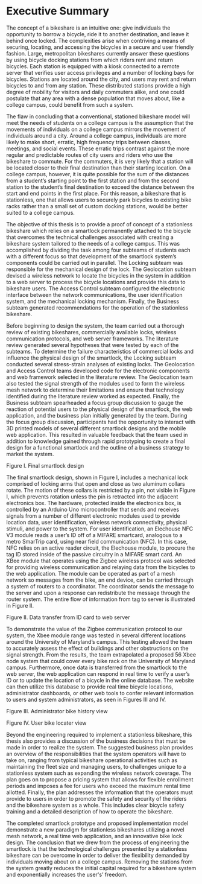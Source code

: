 # Executive Summary

The concept of a bikeshare is an intuitive one: give individuals the opportunity to borrow a bicycle, ride it to another destination, and leave it behind once locked.  The complexities arise when contriving a means of securing, locating, and accessing the bicycles in a secure and user friendly fashion.  Large, metropolitan bikeshares currently answer these questions by using bicycle docking stations from which riders rent and return bicycles.  Each station is equipped with a kiosk connected to a remote server that verifies user access privileges and a number of locking bays for bicycles.  Stations are located around the city, and users may rent and return bicycles to and from any station.  These distributed stations provide a high degree of mobility for visitors and daily commuters alike, and one could postulate that any area with a dense population that moves about, like a college campus, could benefit from such a system.

The flaw in concluding that a conventional, stationed bikeshare model will meet the needs of students on a college campus is the assumption that the movements of individuals on a college campus mirrors the movement of individuals around a city.  Around a college campus, individuals are more likely to make short, erratic, high frequency trips between classes, meetings, and social events.  These erratic trips contrast against the more regular and predictable routes of city users and riders who use the bikeshare to commute.  For the commuters, it is very likely that a station will be located closer to their final destination than their starting location.  On a college campus, however, it is quite possible for the sum of the distances from a student’s starting point to the first station and from the second station to the student’s final destination to exceed the distance between the start and end points in the first place.  For this reason, a bikeshare that is stationless, one that allows users to securely park bicycles to existing bike racks rather than a small set of custom docking stations, would be better suited to a college campus.

The objective of this thesis is to provide a proof of concept of a stationless bikeshare which relies on a smartlock permanently attached to the bicycle that overcomes the technical challenges associated with creating a bikeshare system tailored to the needs of a college campus.  This was accomplished by dividing the task among four subteams of students each with a different focus so that development of the smartlock system’s components could be carried out in parallel. The Locking subteam was responsible for the mechanical design of the lock. The Geolocation subteam devised a wireless network to locate the bicycles in the system in addition to a web server to process the bicycle locations and provide this data to bikeshare users. The Access Control subteam configured the electronic interface between the network communications, the user identification system, and the mechanical locking mechanism. Finally, the Business subteam generated recommendations for the operation of the stationless bikeshare.

Before beginning to design the system, the team carried out a thorough review of existing bikeshares, commercially available locks, wireless communication protocols, and web server frameworks.  The literature review generated several hypotheses that were tested by each of the subteams.  To determine the failure characteristics of commercial locks and influence the physical design of the smartlock, the Locking subteam conducted several stress-strain analyses of existing locks. The Geolocation and Access Control teams developed code for the electronic components and web framework selected in the literature review.  The Geolocation team also tested the signal strength of the modules used to form the wireless mesh network to determine their limitations and ensure that technology identified during the literature review worked as expected.  Finally, the Business subteam spearheaded a focus group discussion to gauge the reaction of potential users to the physical design of the smartlock, the web application, and the business plan initially generated by the team. During the focus group discussion, participants had the opportunity to interact with 3D printed models of several different smartlock designs and the mobile web application.  This resulted in valuable feedback that the team used in addition to knowledge gained through rapid prototyping to create a final design for a functional smartlock and the outline of a business strategy to market the system.

Figure I.  Final smartlock design

The final smartlock design, shown in Figure I, includes a mechanical lock comprised of locking arms that open and close as two aluminum collars rotate.  The motion of these collars is restricted by a pin, not visible in Figure I, which prevents rotation unless the pin is retracted into the adjacent electronics box.  The hardware, protected inside the electronics box, is controlled by an Arduino Uno microcontroller that sends and receives signals from a number of different electronic modules used to provide location data, user identification, wireless network connectivity, physical stimuli, and power to the system. For user identification, an Elechouse NFC V3 module reads a user’s ID off of a MIFARE smartcard, analogous to a metro SmarTrip card, using near field communication (NFC).  In this case, NFC relies on an active reader circuit, the Elechouse module, to procure the tag ID stored inside of the passive circuitry in a MIFARE smart card. An XBee module that operates using the Zigbee wireless protocol was selected for providing wireless communication and relaying data from the bicycles to the web application. The module can be operated as part of a mesh network so messages from the bike, an end device, can be carried through a system of routers to a coordinator.  The coordinator sends the message to the server and upon a response can redistribute the message through the router system. The entire flow of information from tag to server is illustrated in Figure II.

Figure II.  Data transfer from ID card to web server

To demonstrate the value of the Zigbee communication protocol to our system, the Xbee module range was tested in several different locations around the University of Maryland’s campus.  This testing allowed the team to accurately assess the effect of buildings and other obstructions on the signal strength.  From the results, the team extrapolated a proposed 56 Xbee node system that could cover every bike rack on the University of Maryland campus.   Furthermore, once data is transferred from the smartlock to the web server, the web application can respond in real time to verify a user’s ID or to update the location of a bicycle in the online database.  The website can then utilize this database to provide real time bicycle locations, administrator dashboards, or other web tools to confer relevant information to users and system administrators, as seen in Figures III and IV.

Figure III.  Administrator bike history view

Figure IV.  User bike locater view

Beyond the engineering required to implement a stationless bikeshare, this thesis also provides a discussion of the business decisions that must be made in order to realize the system. The suggested business plan provides an overview of the responsibilities that the system operators will have to take on, ranging from typical bikeshare operational activities such as maintaining the fleet size and managing users, to challenges unique to a stationless system such as expanding the wireless network coverage. The plan goes on to propose a pricing system that allows for flexible enrollment periods and imposes a fee for users who exceed the maximum rental time allotted. Finally, the plan addresses the information that the operators must provide to users in order to promote the safety and security of the riders and the bikeshare system as a whole. This includes clear bicycle safety training and a detailed description of how to operate the bikeshare.

The completed smartlock prototype and proposed implementation model demonstrate a new paradigm for stationless bikeshares utilizing a novel mesh network, a real time web application, and an innovative bike lock design. The conclusion that we drew from the process of engineering the smartlock is that the technological challenges presented by a stationless bikeshare can be overcome in order to deliver the flexibility demanded by individuals moving about on a college campus.  Removing the stations from the system greatly reduces the initial capital required for a bikeshare system and exponentially increases the user's’ freedom.
